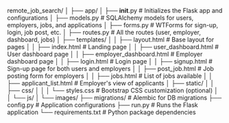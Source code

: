 remote_job_search/
│
├── app/
│   ├── __init__.py                # Initializes the Flask app and configurations
│   ├── models.py                  # SQLAlchemy models for users, employers, jobs, and applications
│   ├── forms.py                   # WTForms for sign-up, login, job post, etc.
│   ├── routes.py                  # All the routes (user, employer, dashboard, jobs)
│   ├── templates/
│   │   ├── layout.html            # Base layout for pages
│   │   ├── index.html             # Landing page
│   │   ├── user_dashboard.html    # User dashboard page
│   │   ├── employer_dashboard.html # Employer dashboard page
│   │   ├── login.html             # Login page
│   │   ├── signup.html            # Sign-up page for both users and employers
│   │   ├── post_job.html          # Job posting form for employers
│   │   ├── jobs.html              # List of jobs available
│   │   ├── applicant_list.html    # Employer's view of applicants
│   ├── static/
│   │   ├── css/
│   │   │   └── styles.css         # Bootstrap CSS customization (optional)
│   │   └── js/
│       └── images/
├── migrations/                    # Alembic for DB migrations
├── config.py                      # Application configurations
├── run.py                         # Runs the Flask application
└── requirements.txt               # Python package dependencies
